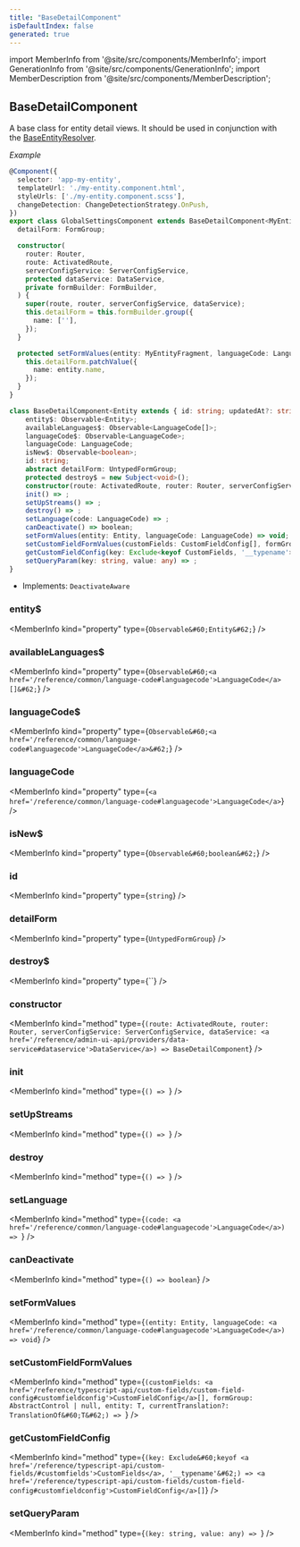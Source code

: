 ```yaml
---
title: "BaseDetailComponent"
isDefaultIndex: false
generated: true
---
```

<!-- This file was generated from the Vendure source. Do not modify. Instead, re-run the "docs:build" script -->
import MemberInfo from '@site/src/components/MemberInfo';
import GenerationInfo from '@site/src/components/GenerationInfo';
import MemberDescription from '@site/src/components/MemberDescription';


## BaseDetailComponent

<GenerationInfo sourceFile="packages/admin-ui/src/lib/core/src/common/base-detail.component.ts" sourceLine="56" packageName="@vendure/admin-ui" />

A base class for entity detail views. It should be used in conjunction with the
<a href='/reference/admin-ui-api/list-detail-views/base-entity-resolver#baseentityresolver'>BaseEntityResolver</a>.

*Example*

```ts
@Component({
  selector: 'app-my-entity',
  templateUrl: './my-entity.component.html',
  styleUrls: ['./my-entity.component.scss'],
  changeDetection: ChangeDetectionStrategy.OnPush,
})
export class GlobalSettingsComponent extends BaseDetailComponent<MyEntityFragment> implements OnInit {
  detailForm: FormGroup;

  constructor(
    router: Router,
    route: ActivatedRoute,
    serverConfigService: ServerConfigService,
    protected dataService: DataService,
    private formBuilder: FormBuilder,
  ) {
    super(route, router, serverConfigService, dataService);
    this.detailForm = this.formBuilder.group({
      name: [''],
    });
  }

  protected setFormValues(entity: MyEntityFragment, languageCode: LanguageCode): void {
    this.detailForm.patchValue({
      name: entity.name,
    });
  }
}
```

```ts title="Signature"
class BaseDetailComponent<Entity extends { id: string; updatedAt?: string }> implements DeactivateAware {
    entity$: Observable<Entity>;
    availableLanguages$: Observable<LanguageCode[]>;
    languageCode$: Observable<LanguageCode>;
    languageCode: LanguageCode;
    isNew$: Observable<boolean>;
    id: string;
    abstract detailForm: UntypedFormGroup;
    protected destroy$ = new Subject<void>();
    constructor(route: ActivatedRoute, router: Router, serverConfigService: ServerConfigService, dataService: DataService)
    init() => ;
    setUpStreams() => ;
    destroy() => ;
    setLanguage(code: LanguageCode) => ;
    canDeactivate() => boolean;
    setFormValues(entity: Entity, languageCode: LanguageCode) => void;
    setCustomFieldFormValues(customFields: CustomFieldConfig[], formGroup: AbstractControl | null, entity: T, currentTranslation?: TranslationOf<T>) => ;
    getCustomFieldConfig(key: Exclude<keyof CustomFields, '__typename'>) => CustomFieldConfig[];
    setQueryParam(key: string, value: any) => ;
}
```
* Implements: <code>DeactivateAware</code>



<div className="members-wrapper">

### entity$

<MemberInfo kind="property" type={`Observable&#60;Entity&#62;`}   />


### availableLanguages$

<MemberInfo kind="property" type={`Observable&#60;<a href='/reference/common/language-code#languagecode'>LanguageCode</a>[]&#62;`}   />


### languageCode$

<MemberInfo kind="property" type={`Observable&#60;<a href='/reference/common/language-code#languagecode'>LanguageCode</a>&#62;`}   />


### languageCode

<MemberInfo kind="property" type={`<a href='/reference/common/language-code#languagecode'>LanguageCode</a>`}   />


### isNew$

<MemberInfo kind="property" type={`Observable&#60;boolean&#62;`}   />


### id

<MemberInfo kind="property" type={`string`}   />


### detailForm

<MemberInfo kind="property" type={`UntypedFormGroup`}   />


### destroy$

<MemberInfo kind="property" type={``}   />


### constructor

<MemberInfo kind="method" type={`(route: ActivatedRoute, router: Router, serverConfigService: ServerConfigService, dataService: <a href='/reference/admin-ui-api/providers/data-service#dataservice'>DataService</a>) => BaseDetailComponent`}   />


### init

<MemberInfo kind="method" type={`() => `}   />


### setUpStreams

<MemberInfo kind="method" type={`() => `}   />


### destroy

<MemberInfo kind="method" type={`() => `}   />


### setLanguage

<MemberInfo kind="method" type={`(code: <a href='/reference/common/language-code#languagecode'>LanguageCode</a>) => `}   />


### canDeactivate

<MemberInfo kind="method" type={`() => boolean`}   />


### setFormValues

<MemberInfo kind="method" type={`(entity: Entity, languageCode: <a href='/reference/common/language-code#languagecode'>LanguageCode</a>) => void`}   />


### setCustomFieldFormValues

<MemberInfo kind="method" type={`(customFields: <a href='/reference/typescript-api/custom-fields/custom-field-config#customfieldconfig'>CustomFieldConfig</a>[], formGroup: AbstractControl | null, entity: T, currentTranslation?: TranslationOf&#60;T&#62;) => `}   />


### getCustomFieldConfig

<MemberInfo kind="method" type={`(key: Exclude&#60;keyof <a href='/reference/typescript-api/custom-fields/#customfields'>CustomFields</a>, '__typename'&#62;) => <a href='/reference/typescript-api/custom-fields/custom-field-config#customfieldconfig'>CustomFieldConfig</a>[]`}   />


### setQueryParam

<MemberInfo kind="method" type={`(key: string, value: any) => `}   />




</div>
